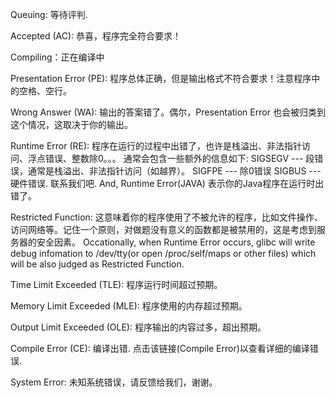 Queuing: 等待评判. 

Accepted (AC): 恭喜，程序完全符合要求！

Compiling：正在编译中 

Presentation Error (PE): 程序总体正确，但是输出格式不符合要求！注意程序中的空格、空行。 

Wrong Answer (WA): 输出的答案错了。偶尔，Presentation Error 也会被归类到这个情况，这取决于你的输出。

Runtime Error (RE): 程序在运行的过程中出错了，也许是栈溢出、非法指针访问、浮点错误、整数除0。。。
   通常会包含一些额外的信息如下:
      SIGSEGV --- 段错误，通常是栈溢出、非法指针访问（如越界）。
      SIGFPE --- 除0错误
      SIGBUS --- 硬件错误. 联系我们吧.
And, Runtime Error(JAVA) 表示你的Java程序在运行时出错了。 

Restricted Function: 这意味着你的程序使用了不被允许的程序，比如文件操作、访问网络等。记住一个原则，对做题没有意义的函数都是被禁用的，这是考虑到服务器的安全因素。 Occationally, when Runtime Error occurs, glibc will write debug infomation to /dev/tty(or open /proc/self/maps or other files) which will be also judged as Restricted Function. 

Time Limit Exceeded (TLE): 程序运行时间超过预期。 

Memory Limit Exceeded (MLE): 程序使用的内存超过预期。 

Output Limit Exceeded (OLE): 程序输出的内容过多，超出预期。 

Compile Error (CE): 编译出错. 点击该链接(Compile Error)以查看详细的编译错误. 

System Error: 未知系统错误，请反馈给我们，谢谢。